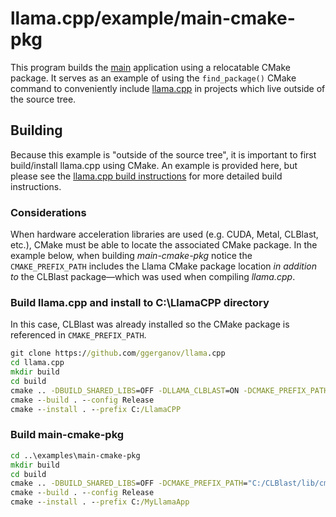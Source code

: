 # llama.cpp/example/main-cmake-pkg

This program builds the [main](../main) application using a relocatable CMake package. It serves as an example of using the `find_package()` CMake command to conveniently include [llama.cpp](https://github.com/ggerganov/llama.cpp) in projects which live outside of the source tree.

## Building

Because this example is "outside of the source tree", it is important to first build/install llama.cpp using CMake. An example is provided here, but please see the [llama.cpp build instructions](../..) for more detailed build instructions.

### Considerations

When hardware acceleration libraries are used (e.g. CUDA, Metal, CLBlast, etc.), CMake must be able to locate the associated CMake package. In the example below, when building _main-cmake-pkg_ notice the `CMAKE_PREFIX_PATH` includes the Llama CMake package location _in addition to_ the CLBlast package—which was used when compiling _llama.cpp_.

### Build llama.cpp and install to C:\LlamaCPP directory

In this case, CLBlast was already installed so the CMake package is referenced in `CMAKE_PREFIX_PATH`.

```cmd
git clone https://github.com/ggerganov/llama.cpp
cd llama.cpp
mkdir build
cd build
cmake .. -DBUILD_SHARED_LIBS=OFF -DLLAMA_CLBLAST=ON -DCMAKE_PREFIX_PATH=C:/CLBlast/lib/cmake/CLBlast -G "Visual Studio 17 2022" -A x64
cmake --build . --config Release
cmake --install . --prefix C:/LlamaCPP
```

### Build main-cmake-pkg


```cmd
cd ..\examples\main-cmake-pkg
mkdir build
cd build
cmake .. -DBUILD_SHARED_LIBS=OFF -DCMAKE_PREFIX_PATH="C:/CLBlast/lib/cmake/CLBlast;C:/LlamaCPP/lib/cmake/Llama" -G "Visual Studio 17 2022" -A x64
cmake --build . --config Release
cmake --install . --prefix C:/MyLlamaApp
```
